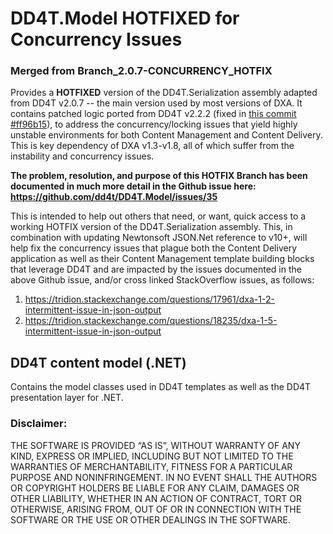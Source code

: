# DD4T.Model HOTFIXED for Concurrency Issues
### Merged from Branch_2.0.7-CONCURRENCY_HOTFIX
Provides a **HOTFIXED** version of the DD4T.Serialization assembly adapted from DD4T v2.0.7 -- the main version used by most versions of DXA. It contains patched logic ported from 
DD4T v2.2.2 (fixed in [this commit #ff96b15](https://github.com/dd4t/DD4T.Model/commit/ff96b151f06f242989449aa9f84ae7408f358db6)), to address the concurrency/locking issues that yield highly unstable environments for both Content Management and Content Delivery. This is key dependency of 
DXA v1.3-v1.8, all of which suffer from the instability and concurrency issues.

**The problem, resolution, and purpose of this HOTFIX Branch has been documented in much more detail in the Github issue here: https://github.com/dd4t/DD4T.Model/issues/35**

This is intended to help out others that need, or want, quick access to a working HOTFIX version of the DD4T.Serialization assembly.  This, in combination with updating Newtonsoft JSON.Net reference to v10+, will help fix the concurrency issues that plague both the Content Delivery application as well as their Content Management template building blocks that leverage DD4T and are impacted by the issues documented in the above Github issue, and/or cross linked StackOverflow issues, as follows:

1. https://tridion.stackexchange.com/questions/17961/dxa-1-2-intermittent-issue-in-json-output
2. https://tridion.stackexchange.com/questions/18235/dxa-1-5-intermittent-issue-in-json-output

## DD4T content model (.NET)
Contains the model classes used in DD4T templates as well as the DD4T presentation layer for .NET.

### Disclaimer:
THE SOFTWARE IS PROVIDED “AS IS”, WITHOUT WARRANTY OF ANY KIND, EXPRESS OR IMPLIED, INCLUDING BUT NOT LIMITED TO THE WARRANTIES OF MERCHANTABILITY, FITNESS FOR A PARTICULAR PURPOSE AND NONINFRINGEMENT. IN NO EVENT SHALL THE AUTHORS OR COPYRIGHT HOLDERS BE LIABLE FOR ANY CLAIM, DAMAGES OR OTHER LIABILITY, WHETHER IN AN ACTION OF CONTRACT, TORT OR OTHERWISE, ARISING FROM, OUT OF OR IN CONNECTION WITH THE SOFTWARE OR THE USE OR OTHER DEALINGS IN THE SOFTWARE.

